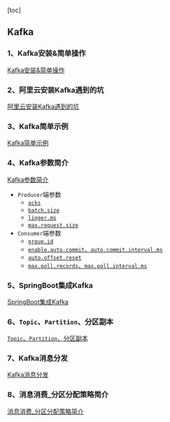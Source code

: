 [toc]

## Kafka

### 1、Kafka安装&简单操作
[Kafka安装&简单操作](doc/kafka_01_安装&简单操作.md)

### 2、阿里云安装Kafka遇到的坑
[阿里云安装Kafka遇到的坑](doc/kafka_02_阿里云安装Kafka遇到的坑.md)

### 3、Kafka简单示例
[Kafka简单示例](doc/kafka_03_Kafka简单示例.md)

### 4、Kafka参数简介
[Kafka参数简介](doc/kafka_04_Kafka参数简介.md)

- `Producer`端参数
    - [`acks`](doc/kafka_04_Kafka参数简介.md#11acks)
    - [`batch.size`](doc/kafka_04_Kafka参数简介.md#12batchsize)
    - [`linger.ms`](doc/kafka_04_Kafka参数简介.md#13lingerms)
    - [`max.request.size`](doc/kafka_04_Kafka参数简介.md#14maxrequestsize)
- `Consumer`端参数
    - [`group.id`](doc/kafka_04_Kafka参数简介.md#21groupid)
    - [`enable.auto.commit`、`auto.commit.interval.ms`](doc/kafka_04_Kafka参数简介.md#22enableautocommitautocommitintervalms)
    - [`auto.offset.reset`](doc/kafka_04_Kafka参数简介.md#23autooffsetreset)
    - [`max.poll.records`、`max.poll.interval.ms`](doc/kafka_04_Kafka参数简介.md#24maxpollrecordsmaxpollintervalms)

### 5、SpringBoot集成Kafka
[SpringBoot集成Kafka](doc/kafka_05_SpringBoot集成Kafka.md)

### 6、`Topic`、`Partition`、分区副本
[`Topic`、`Partition`、分区副本](doc/kafka_06_Kafka_Topic、Partition、分区副本.md)

### 7、Kafka消息分发
[Kafka消息分发](doc/kafka_07_Kafka消息分发.md)

### 8、消息消费_分区分配策略简介
[消息消费_分区分配策略简介](doc/kafka_08_Kafka消息消费_分区分配策略.md)